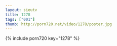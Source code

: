 ```yaml
--- 
layout: sieutv
title: 1278
tags: ["001"]
thumb: http://porn720.net/video/1278/poster.jpg
---
```

{% include porn720 key="1278" %} 
